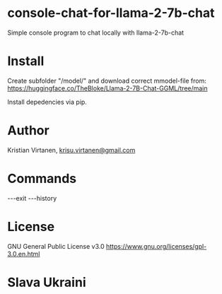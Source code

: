 # console-chat-for-llama-2-7b-chat
Simple console program to chat locally with llama-2-7b-chat

# Install
Create subfolder "/model/" and download correct mmodel-file from: https://huggingface.co/TheBloke/Llama-2-7B-Chat-GGML/tree/main

Install depedencies via pip.

# Author
Kristian Virtanen, krisu.virtanen@gmail.com

# Commands
---exit
---history

# License
GNU General Public License v3.0
https://www.gnu.org/licenses/gpl-3.0.en.html

# Slava Ukraini
